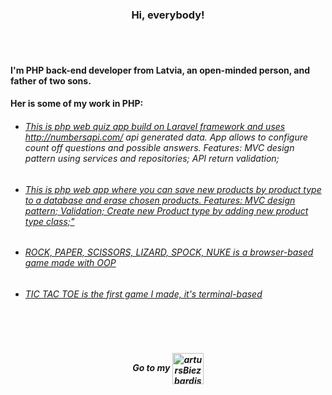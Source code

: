 <br></br>
<h3 align="center">Hi, everybody!</h3>
<br></br>

#### I'm PHP back-end developer from Latvia, an open-minded person, and father of two sons.

#### Her is some of my work in PHP:

* ###### <a href="https://github.com/artursBiezbardis/NumberQuiz" >This is php web quiz app build on Laravel framework and uses http://numbersapi.com/ api generated data. App allows to configure count off questions and possible answers. Features:  MVC design pattern using services and repositories; API return validation;  </a>
* ###### <a href="https://github.com/artursBiezbardis/scandiWeb" >This is php web app where you can save new products by product type to a database and erase chosen products. Features:  MVC design pattern; Validation; Create new Product type by adding new product type class;" </a>
* ###### <a href="https://github.com/artursBiezbardis/HomeWork2/tree/master/rps" >ROCK, PAPER, SCISSORS, LIZARD, SPOCK, NUKE is a browser-based game made with OOP</a>
* ###### <a href="https://github.com/artursBiezbardis/homeWork/blob/master/Basics%20to%2019.09/array/tic-tac-toe!!.php" >TIC TAC TOE is the first game I made, it's terminal-based</a>

<br></br>
<h5 align="center" >
 Go to my <a href="https://www.linkedin.com/in/arturs-biezbardis/" target="blank"><img align="center" src="https://www.vectorico.com/wp-content/uploads/2018/02/LinkedIn-Icon-squircle.png" alt="artursBiezbardis" height="50" width="50" /></a>
</h5>

